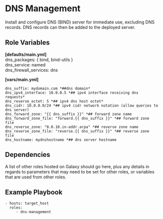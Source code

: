 DNS Management
=========

Install and configure DNS (BIND) server for immediate use, excluding DNS records. DNS records can then be added to the deployed server.

Role Variables
--------------
**[defaults/main.yml]**  
dns_packages: { bind, bind-utils  }  
dns_service: named  
dns_firewall_services: dns  

**[vars/main.yml]**  
```
dns_suffix: mydomain.com *##dns domain*
dns_ipv4_interface: 10.0.0.5 *## ipv4 interface receiving dns requests*  
dns_reverse_octet: 5 *## ipv4 dns host octet*  
dns_cidr: 10.0.0.0/24 *## ipv4 cidr network notation (allow queries to dns server)  
dns_forward_zone: "{{ dns_suffix }}" *## forward zone name  
dns_forward_zone_file: "forward.{{ dns_suffix }}" *## forward zone file  
dns_reverse_zone: "0.0.10.in-addr.arpa" *## reverse zone name  
dns_reverse_zone_file: "reverse.{{ dns_suffix }}" *## reverse zone file  
dns_hostname: mydnshostname *## dns server hostname  
```

Dependencies
------------

A list of other roles hosted on Galaxy should go here, plus any details in regards to parameters that may need to be set for other roles, or variables that are used from other roles.

Example Playbook
----------------
```
- hosts: target_host
  roles:
     - dns-management
```
